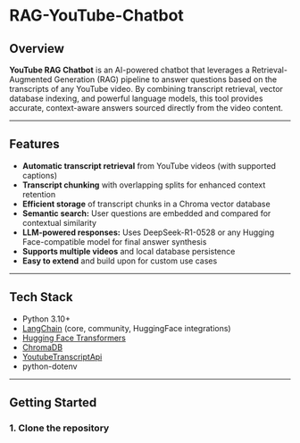 # RAG-YouTube-Chatbot

## Overview

**YouTube RAG Chatbot** is an AI-powered chatbot that leverages a Retrieval-Augmented Generation (RAG) pipeline to answer questions based on the transcripts of any YouTube video. By combining transcript retrieval, vector database indexing, and powerful language models, this tool provides accurate, context-aware answers sourced directly from the video content.

---

## Features

- **Automatic transcript retrieval** from YouTube videos (with supported captions)
- **Transcript chunking** with overlapping splits for enhanced context retention
- **Efficient storage** of transcript chunks in a Chroma vector database
- **Semantic search:** User questions are embedded and compared for contextual similarity
- **LLM-powered responses:** Uses DeepSeek-R1-0528 or any Hugging Face-compatible model for final answer synthesis
- **Supports multiple videos** and local database persistence
- **Easy to extend** and build upon for custom use cases

---

## Tech Stack

- Python 3.10+
- [LangChain](https://python.langchain.com/) (core, community, HuggingFace integrations)
- [Hugging Face Transformers](https://huggingface.co/docs/transformers/index)
- [ChromaDB](https://www.trychroma.com/)
- [YoutubeTranscriptApi](https://pypi.org/project/youtube-transcript-api/)
- python-dotenv

---

## Getting Started

### 1. Clone the repository

